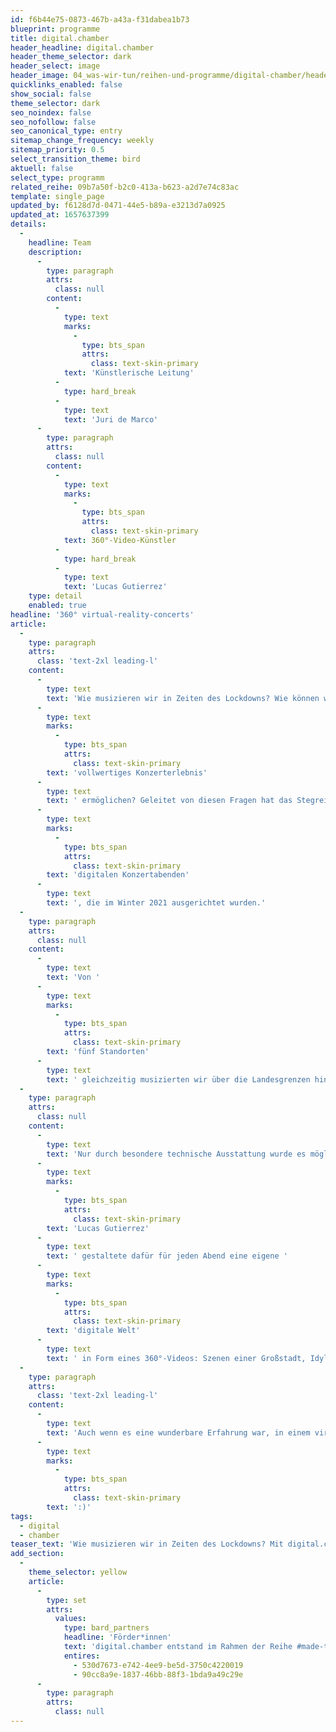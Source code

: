 ```yaml
---
id: f6b44e75-0873-467b-a43a-f31dabea1b73
blueprint: programme
title: digital.chamber
header_headline: digital.chamber
header_theme_selector: dark
header_select: image
header_image: 04_was-wir-tun/reihen-und-programme/digital-chamber/header_digital-chamber_(c)-stegreif.jpeg
quicklinks_enabled: false
show_social: false
theme_selector: dark
seo_noindex: false
seo_nofollow: false
seo_canonical_type: entry
sitemap_change_frequency: weekly
sitemap_priority: 0.5
select_transition_theme: bird
aktuell: false
select_type: programm
related_reihe: 09b7a50f-b2c0-413a-b623-a2d7e74c83ac
template: single_page
updated_by: f6128d7d-0471-44e5-b89a-e3213d7a0925
updated_at: 1657637399
details:
  -
    headline: Team
    description:
      -
        type: paragraph
        attrs:
          class: null
        content:
          -
            type: text
            marks:
              -
                type: bts_span
                attrs:
                  class: text-skin-primary
            text: 'Künstlerische Leitung'
          -
            type: hard_break
          -
            type: text
            text: 'Juri de Marco'
      -
        type: paragraph
        attrs:
          class: null
        content:
          -
            type: text
            marks:
              -
                type: bts_span
                attrs:
                  class: text-skin-primary
            text: 360°-Video-Künstler
          -
            type: hard_break
          -
            type: text
            text: 'Lucas Gutierrez'
    type: detail
    enabled: true
headline: '360° virtual-reality-concerts'
article:
  -
    type: paragraph
    attrs:
      class: 'text-2xl leading-l'
    content:
      -
        type: text
        text: 'Wie musizieren wir in Zeiten des Lockdowns? Wie können wir trotz großer Distanz als Orchester zusammenkommen und unserem Publikum ein räumliches, maßnahmengerechtes und '
      -
        type: text
        marks:
          -
            type: bts_span
            attrs:
              class: text-skin-primary
        text: 'vollwertiges Konzerterlebnis'
      -
        type: text
        text: ' ermöglichen? Geleitet von diesen Fragen hat das Stegreif Orchester nach einer neuen, lockdowntauglichen Art des Musizierens gesucht. Entstanden ist eine Reihe von drei '
      -
        type: text
        marks:
          -
            type: bts_span
            attrs:
              class: text-skin-primary
        text: 'digitalen Konzertabenden'
      -
        type: text
        text: ', die im Winter 2021 ausgerichtet wurden.'
  -
    type: paragraph
    attrs:
      class: null
    content:
      -
        type: text
        text: 'Von '
      -
        type: text
        marks:
          -
            type: bts_span
            attrs:
              class: text-skin-primary
        text: 'fünf Standorten'
      -
        type: text
        text: ' gleichzeitig musizierten wir über die Landesgrenzen hinaus und wagten uns an eine ganz neue Konzertform: Latenzfrei und über große Distanzen hinweg kommen wir in einem digitalen 360°-Raum zusammen, in dem sich die Zuschauer*innen live bewegen können.'
  -
    type: paragraph
    attrs:
      class: null
    content:
      -
        type: text
        text: 'Nur durch besondere technische Ausstattung wurde es möglich, Ton latenzfrei, also ohne Verzögerung zu übertragen,was der Schlüssel dazu ist, online live zusammen musizieren zu können. Der Videokünstler '
      -
        type: text
        marks:
          -
            type: bts_span
            attrs:
              class: text-skin-primary
        text: 'Lucas Gutierrez'
      -
        type: text
        text: ' gestaltete dafür für jeden Abend eine eigene '
      -
        type: text
        marks:
          -
            type: bts_span
            attrs:
              class: text-skin-primary
        text: 'digitale Welt'
      -
        type: text
        text: ' in Form eines 360°-Videos: Szenen einer Großstadt, Idylle der Natur und eine utopische, surreale Innenwelt. In diese Räume wurden die jeweils fünf Musiker*innen per Live-Video platziert, sodass sich die Zuschauer*innen per Smartphonebewegung oder Mausklick in dem Raum umschauen und einzelnen Musiker*innen zuwenden konnten. '
  -
    type: paragraph
    attrs:
      class: 'text-2xl leading-l'
    content:
      -
        type: text
        text: 'Auch wenn es eine wunderbare Erfahrung war, in einem virtual-reality Konzert zum ersten Mal ausschließlich digital gemeinsam zu musizieren – live ist uns irgendwie immer noch lieber '
      -
        type: text
        marks:
          -
            type: bts_span
            attrs:
              class: text-skin-primary
        text: ':)'
tags:
  - digital
  - chamber
teaser_text: 'Wie musizieren wir in Zeiten des Lockdowns? Mit digital.chamber erfoschte Stegreif die Möglichkeiten des gemeinsamen Musizierens und Musikerlebens in 360° virtual-reality-concerts. Ein spannendes Experiment!'
add_section:
  -
    theme_selector: yellow
    article:
      -
        type: set
        attrs:
          values:
            type: bard_partners
            headline: 'Förder*innen'
            text: 'digital.chamber entstand im Rahmen der Reihe #made-to-measure und wurde gefördert von: Die Beauftragten der Bundesregierung für Kultur und Medien.'
            entires:
              - 530d7673-e742-4ee9-be5d-3750c4220019
              - 90cc8a9e-1837-46bb-88f3-1bda9a49c29e
      -
        type: paragraph
        attrs:
          class: null
---
```

